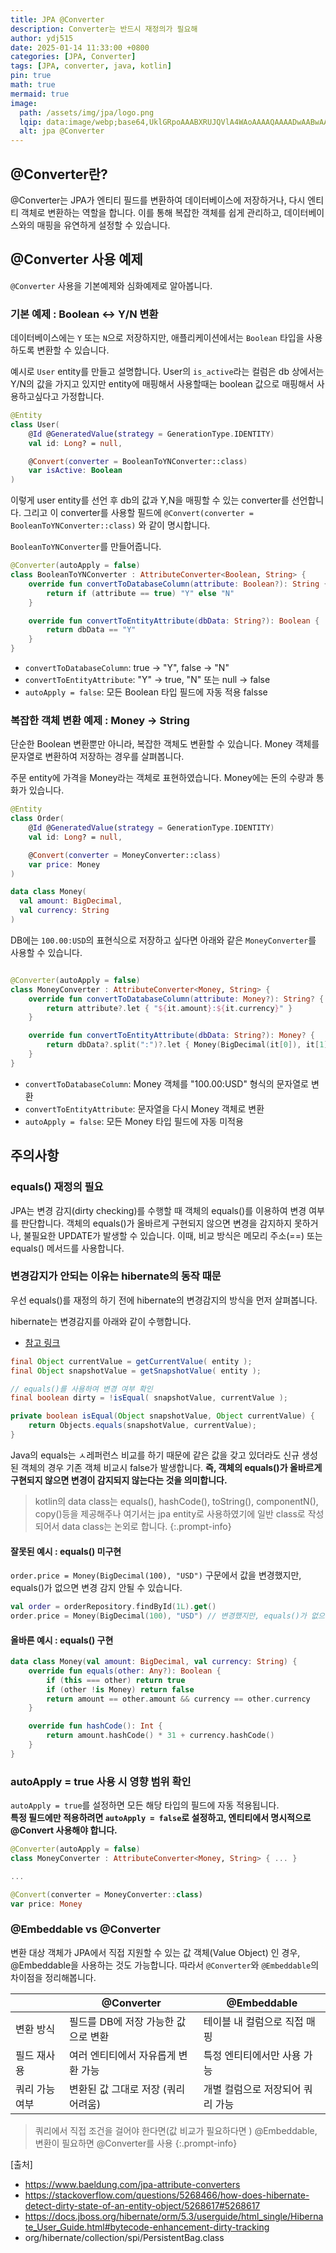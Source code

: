 ```yaml
---
title: JPA @Converter
description: Converter는 반드시 재정의가 필요해
author: ydj515
date: 2025-01-14 11:33:00 +0800
categories: [JPA, Converter]
tags: [JPA, converter, java, kotlin]
pin: true
math: true
mermaid: true
image:
  path: /assets/img/jpa/logo.png
  lqip: data:image/webp;base64,UklGRpoAAABXRUJQVlA4WAoAAAAQAAAADwAABwAAQUxQSDIAAAARL0AmbZurmr57yyIiqE8oiG0bejIYEQTgqiDA9vqnsUSI6H+oAERp2HZ65qP/VIAWAFZQOCBCAAAA8AEAnQEqEAAIAAVAfCWkAALp8sF8rgRgAP7o9FDvMCkMde9PK7euH5M1m6VWoDXf2FkP3BqV0ZYbO6NA/VFIAAAA
  alt: jpa @Converter
---
```


## @Converter란?

@Converter는 JPA가 엔티티 필드를 변환하여 데이터베이스에 저장하거나, 다시 엔티티 객체로 변환하는 역할을 합니다.
이를 통해 복잡한 객체를 쉽게 관리하고, 데이터베이스와의 매핑을 유연하게 설정할 수 있습니다.


## @Converter 사용 예제

`@Converter` 사용을 기본예제와 심화예제로 알아봅니다.

### 기본 예제 : Boolean <-> Y/N 변환

데이터베이스에는 `Y` 또는 `N`으로 저장하지만, 애플리케이션에서는 `Boolean` 타입을 사용하도록 변환할 수 있습니다.

예시로 `User` entity를 만들고 설명합니다. User의 `is_active`라는 컬럼은 db 상에서는 Y/N의 값을 가지고 있지만 entity에 매핑해서 사용할때는 boolean 값으로 매핑해서 사용하고싶다고 가정합니다.

```kotlin
@Entity
class User(
    @Id @GeneratedValue(strategy = GenerationType.IDENTITY)
    val id: Long? = null,

    @Convert(converter = BooleanToYNConverter::class)
    var isActive: Boolean
)
```

이렇게 user entity를 선언 후 db의 값과 Y,N을 매핑할 수 있는 converter를 선언합니다. 그리고 이 converter를 사용할 필드에 `@Convert(converter = BooleanToYNConverter::class)` 와 같이 명시합니다.

`BooleanToYNConverter`를 만들어줍니다.

```kotlin
@Converter(autoApply = false)
class BooleanToYNConverter : AttributeConverter<Boolean, String> {
    override fun convertToDatabaseColumn(attribute: Boolean?): String {
        return if (attribute == true) "Y" else "N"
    }

    override fun convertToEntityAttribute(dbData: String?): Boolean {
        return dbData == "Y"
    }
}
```

- `convertToDatabaseColumn`: true -> "Y", false -> "N"
- `convertToEntityAttribute`: "Y" -> true, "N" 또는 null -> false
- `autoApply = false`: 모든 Boolean 타입 필드에 자동 적용 falsse

###  복잡한 객체 변환 예제 : Money -> String
단순한 Boolean 변환뿐만 아니라, 복잡한 객체도 변환할 수 있습니다. Money 객체를 문자열로 변환하여 저장하는 경우를 살펴봅니다.

주문 entity에 가격을 Money라는 객체로 표현하였습니다. Money에는 돈의 수량과 통화가 있습니다.
```kotlin
@Entity
class Order(
    @Id @GeneratedValue(strategy = GenerationType.IDENTITY)
    val id: Long? = null,

    @Convert(converter = MoneyConverter::class)
    var price: Money
)

data class Money(
  val amount: BigDecimal,
  val currency: String
)
```

DB에는 `100.00:USD`의 표현식으로 저장하고 싶다면 아래와 같은 `MoneyConverter`를 사용할 수 있습니다. 

```kotlin

@Converter(autoApply = false)
class MoneyConverter : AttributeConverter<Money, String> {
    override fun convertToDatabaseColumn(attribute: Money?): String? {
        return attribute?.let { "${it.amount}:${it.currency}" }
    }

    override fun convertToEntityAttribute(dbData: String?): Money? {
        return dbData?.split(":")?.let { Money(BigDecimal(it[0]), it[1]) }
    }
}
```

- `convertToDatabaseColumn`: Money 객체를 "100.00:USD" 형식의 문자열로 변환
- `convertToEntityAttribute`: 문자열을 다시 Money 객체로 변환
- `autoApply = false`: 모든 Money 타입 필드에 자동 미적용


## 주의사항

### equals() 재정의 필요
JPA는 변경 감지(dirty checking)를 수행할 때 객체의 equals()를 이용하여 변경 여부를 판단합니다.
객체의 equals()가 올바르게 구현되지 않으면 변경을 감지하지 못하거나, 불필요한 UPDATE가 발생할 수 있습니다.
이때, 비교 방식은 메모리 주소(==) 또는 equals() 메서드를 사용합니다.

### 변경감지가 안되는 이유는 hibernate의 동작 때문
우선 equals()를 재정의 하기 전에 hibernate의 변경감지의 방식을 먼저 살펴봅니다.

hibernate는 변경감지를 아래와 같이 수행합니다.
- [참고 링크](https://stackoverflow.com/questions/5268466/how-does-hibernate-detect-dirty-state-of-an-entity-object/5268617#5268617)

```java
final Object currentValue = getCurrentValue( entity );
final Object snapshotValue = getSnapshotValue( entity );

// equals()를 사용하여 변경 여부 확인
final boolean dirty = !isEqual( snapshotValue, currentValue );

private boolean isEqual(Object snapshotValue, Object currentValue) {
    return Objects.equals(snapshotValue, currentValue);
}
```

Java의 equals는 ㅅ레퍼런스 비교를 하기 때문에 같은 값을 갖고 있더라도 신규 생성된 객체의 경우 기존 객체 비교시 false가 발생합니다. **즉, 객체의 equals()가 올바르게 구현되지 않으면 변경이 감지되지 않는다는 것을 의미합니다.**

>kotlin의 data class는 equals(), hashCode(), toString(), componentN(), copy()등을 제공해주나 여기서는 jpa entity로 사용하였기에 일반 class로 작성되어서 data class는 논외로 합니다.
{:.prompt-info}

#### 잘못된 예시 : equals() 미구현

`order.price = Money(BigDecimal(100), "USD")` 구문에서 값을 변경했지만, equals()가 없으면 변경 감지 안될 수 있습니다.

```kotlin
val order = orderRepository.findById(1L).get()
order.price = Money(BigDecimal(100), "USD") // 변경했지만, equals()가 없으면 변경 감지 안될 수 있음!
```




#### 올바른 예시 : equals() 구현

```kotlin
data class Money(val amount: BigDecimal, val currency: String) {
    override fun equals(other: Any?): Boolean {
        if (this === other) return true
        if (other !is Money) return false
        return amount == other.amount && currency == other.currency
    }

    override fun hashCode(): Int {
        return amount.hashCode() * 31 + currency.hashCode()
    }
}
```

### autoApply = true 사용 시 영향 범위 확인
`autoApply = true`를 설정하면 모든 해당 타입의 필드에 자동 적용됩니다.  
**특정 필드에만 적용하려면 `autoApply = false`로 설정하고, 엔티티에서 명시적으로 @Convert 사용해야 합니다.**

```kotlin
@Converter(autoApply = false)
class MoneyConverter : AttributeConverter<Money, String> { ... }

...

@Convert(converter = MoneyConverter::class)
var price: Money
```

### @Embeddable vs @Converter
변환 대상 객체가 JPA에서 직접 지원할 수 있는 값 객체(Value Object) 인 경우, @Embeddable을 사용하는 것도 가능합니다.
따라서 `@Converter`와 `@Embeddable`의 차이점을 정리해봅니다.

|                | @Converter                          | @Embeddable                      |
| -------------- | ----------------------------------- | -------------------------------- |
| 변환 방식      | 필드를 DB에 저장 가능한 값으로 변환 | 테이블 내 컬럼으로 직접 매핑     |
| 필드 재사용    | 여러 엔티티에서 자유롭게 변환 가능  | 특정 엔티티에서만 사용 가능      |
| 쿼리 가능 여부 | 변환된 값 그대로 저장 (쿼리 어려움) | 개별 컬럼으로 저장되어 쿼리 가능 |

> 쿼리에서 직접 조건을 걸어야 한다면(값 비교가 필요하다면 ) @Embeddable, 변환이 필요하면 @Converter를 사용
{:.prompt-info}

[출처]  
- https://www.baeldung.com/jpa-attribute-converters
- https://stackoverflow.com/questions/5268466/how-does-hibernate-detect-dirty-state-of-an-entity-object/5268617#5268617
- https://docs.jboss.org/hibernate/orm/5.3/userguide/html_single/Hibernate_User_Guide.html#bytecode-enhancement-dirty-tracking
- org/hibernate/collection/spi/PersistentBag.class
